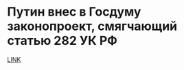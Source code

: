 # Путин внес в Госдуму законопроект, смягчающий статью 282 УК РФ 



[LINK](https://varlamov.ru/3115940.html)